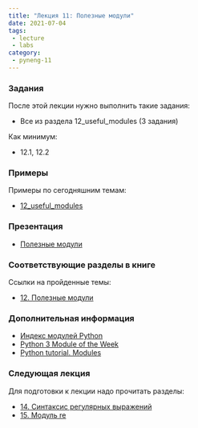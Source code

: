 ```yaml
---
title: "Лекция 11: Полезные модули"
date: 2021-07-04
tags:
 - lecture
 - labs
category:
 - pyneng-11
---
```



### Задания

После этой лекции нужно выполнить такие задания:

* Все из раздела 12_useful_modules (3 задания)

Как минимум:

* 12.1, 12.2

### Примеры

Примеры по сегодняшним темам:

* [12_useful_modules](https://github.com/pyneng/pyneng-online-11-jun-aug-2021/tree/main/examples/12_useful_modules)


### Презентация

* [Полезные модули](https://github.com/pyneng/all-pyneng-slides/blob/main/pyneng/12_useful_modules.md)


### Соответствующие разделы в книге

Ссылки на пройденные темы:

* [12. Полезные модули](https://pyneng.readthedocs.io/ru/latest/book/12_useful_modules/index.html)


### Дополнительная информация

* [Индекс модулей Python](https://docs.python.org/3/py-modindex.html)
* [Python 3 Module of the Week](https://pymotw.com/3/)
* [Python tutorial. Modules](https://docs.python.org/3/tutorial/modules.html)


### Следующая лекция

Для подготовки к лекции надо прочитать разделы:

* [14. Синтаксис регулярных выражений](https://pyneng.readthedocs.io/ru/latest/book/14_regex/index.html)
* [15. Модуль re](https://pyneng.readthedocs.io/ru/latest/book/15_module_re/index.html)

